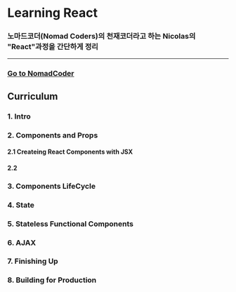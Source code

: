 # Learning React 

### 노마드코더(Nomad Coders)의 천재코더라고 하는 Nicolas의 "React"과정을 간단하게 정리 
---
### [Go to NomadCoder](https://academy.nomadcoders.co/courses/category/EN)

## Curriculum 
### 1. Intro 
### 2. Components and Props
#### 2.1 Createing React Components with JSX
#### 2.2
### 3. Components LifeCycle
### 4. State
### 5. Stateless Functional Components
### 6. AJAX
### 7. Finishing Up
### 8. Building for Production

